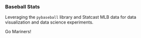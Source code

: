 ### Baseball Stats

Leveraging the `pybaseball` library and Statcast MLB data for data visualization and data science experiments.

Go Mariners!
